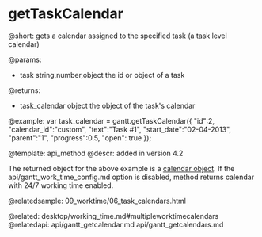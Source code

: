 getTaskCalendar
=============

@short:
	gets a calendar assigned to the specified task (a task level calendar)

@params:
- task		string,number,object		the id or object of a task 

@returns:
- task_calendar		object		the object of the task's calendar


@example:
var task_calendar = gantt.getTaskCalendar({
	"id":2, 
	"calendar_id":"custom", 
	"text":"Task #1", 
	"start_date":"02-04-2013",
	"parent":"1", 
	"progress":0.5, 
	"open": true
});


@template:	api_method
@descr:
added in version 4.2

The returned object for the above example is a [calendar object](api/gantt_calendar_other.md). If the api/gantt_work_time_config.md option is disabled, method returns calendar with 24/7 working time enabled.


@relatedsample:
09_worktime/06_task_calendars.html

@related:
desktop/working_time.md#multipleworktimecalendars
@relatedapi:
api/gantt_getcalendar.md
api/gantt_getcalendars.md